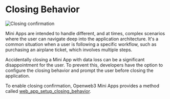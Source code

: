 # Closing Behavior

![Closing confirmation](/functionality/closing-confirmation.png)

Mini Apps are intended to handle different, and at times, complex scenarios where the user can
navigate deep into the application architecture. It's a common situation when a user is following a
specific workflow, such as purchasing an airplane ticket, which involves multiple steps.

Accidentally closing a Mini App with data loss can be a significant disappointment for the user. To
prevent this, developers have the option to configure the closing behavior and prompt the user
before closing the application.

To enable closing confirmation, Openweb3 Mini Apps provides a method
called [web_app_setup_closing_behavior](methods.md#web-app-setup-closing-behavior).
